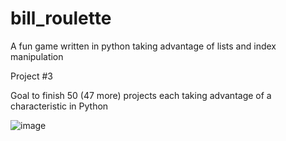 # bill_roulette
A fun game written in python taking advantage of lists and index manipulation

Project #3

Goal to finish 50 (47 more) projects each taking advantage of a characteristic in Python

![image](https://user-images.githubusercontent.com/6307592/190207509-73b604a5-5963-4e5d-9da0-83bef844b53a.png)
